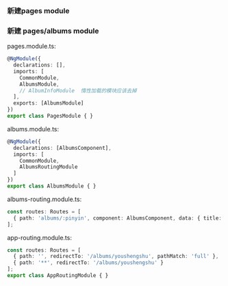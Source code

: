 ### 新建pages module
### 新建 pages/albums module

pages.module.ts:
```typescript
@NgModule({
  declarations: [],
  imports: [
    CommonModule,
    AlbumsModule,
    // AlbumInfoModule  惰性加载的模块应该去掉
  ],
  exports: [AlbumsModule]
})
export class PagesModule { }

```

albums.module.ts:
```typescript
@NgModule({
  declarations: [AlbumsComponent],
  imports: [
    CommonModule,
    AlbumsRoutingModule
  ]
})
export class AlbumsModule { }
```

albums-routing.module.ts:
```typescript
const routes: Routes = [
  { path: 'albums/:pinyin', component: AlbumsComponent, data: { title: '专辑列表' } }
];
```

app-routing.module.ts:
```typescript
const routes: Routes = [
  { path: '', redirectTo: '/albums/youshengshu', pathMatch: 'full' },
  { path: '**', redirectTo: '/albums/youshengshu' }
];
export class AppRoutingModule { }
```
